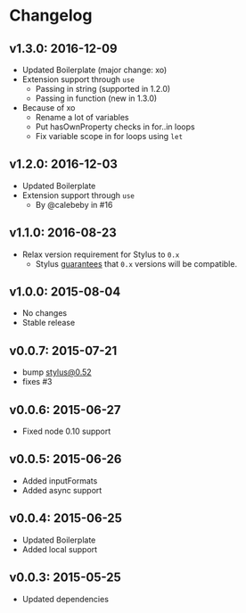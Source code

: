# Changelog

## v1.3.0: 2016-12-09

- Updated Boilerplate (major change: xo)
- Extension support through `use`
  - Passing in string (supported in 1.2.0)
  - Passing in function (new in 1.3.0)
- Because of xo
  - Rename a lot of variables
  - Put hasOwnProperty checks in for..in loops
  - Fix variable scope in for loops using `let`

## v1.2.0: 2016-12-03

- Updated Boilerplate
- Extension support through `use`
  - By @calebeby in #16

## v1.1.0: 2016-08-23

- Relax version requirement for Stylus to `0.x`
  - Stylus [guarantees](https://github.com/stylus/stylus/blob/dev/Contributing.md#releasing-workflow)
    that `0.x` versions will be compatible.

## v1.0.0: 2015-08-04

- No changes
- Stable release

## v0.0.7: 2015-07-21
- bump stylus@0.52
- fixes #3

## v0.0.6: 2015-06-27
- Fixed node 0.10 support

## v0.0.5: 2015-06-26
- Added inputFormats
- Added async support

## v0.0.4: 2015-06-25
- Updated Boilerplate
- Added local support

## v0.0.3: 2015-05-25
- Updated dependencies
